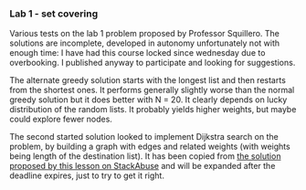### Lab 1 - set covering

Various tests on the lab 1 problem proposed by Professor Squillero.
The solutions are incomplete, developed in autonomy unfortunately not with enough time: I have had this course locked since wednesday due to overbooking.
I published anyway to participate and looking for suggestions.

The alternate greedy solution starts with the longest list and then restarts from the shortest ones. It performs generally slightly worse than the normal greedy solution but it does better with N = 20. It clearly depends on lucky distribution of the random lists. It probably yields higher weights, but maybe could explore fewer nodes.

The second started solution looked to implement Dijkstra search on the problem, by building a graph with edges and related weights (with weights being length of the destination list).
It has been copied from [the solution proposed by this lesson on StackAbuse](https://stackabuse.com/courses/graphs-in-python-theory-and-implementation/lessons/dijkstras-algorithm/) and will be expanded after the deadline expires, just to try to get it right.

